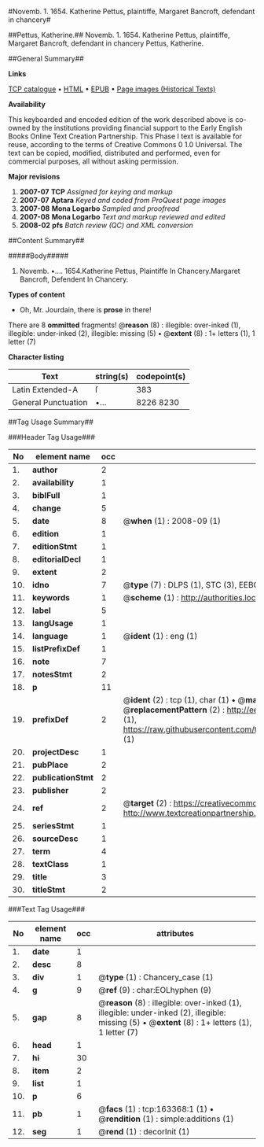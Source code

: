 #Novemb. 1. 1654. Katherine Pettus, plaintiffe, Margaret Bancroft, defendant in chancery#

##Pettus, Katherine.##
Novemb. 1. 1654. Katherine Pettus, plaintiffe, Margaret Bancroft, defendant in chancery
Pettus, Katherine.

##General Summary##

**Links**

[TCP catalogue](http://www.ota.ox.ac.uk/tcp/)  • 
[HTML](http://tei.it.ox.ac.uk/tcp/Texts-HTML/free/A90/A90627.html)  • 
[EPUB](http://tei.it.ox.ac.uk/tcp/Texts-EPUB/free/A90/A90627.epub) • 
[Page images (Historical Texts)](https://data.historicaltexts.jisc.ac.uk/view?pubId=eebo-99872565e&pageId=eebo-99872565e-163368-1)

**Availability**

This keyboarded and encoded edition of the
	       work described above is co-owned by the institutions
	       providing financial support to the Early English Books
	       Online Text Creation Partnership. This Phase I text is
	       available for reuse, according to the terms of Creative
	       Commons 0 1.0 Universal. The text can be copied,
	       modified, distributed and performed, even for
	       commercial purposes, all without asking permission.

**Major revisions**

1. __2007-07__ __TCP__ *Assigned for keying and markup*
1. __2007-07__ __Aptara__ *Keyed and coded from ProQuest page images*
1. __2007-08__ __Mona Logarbo__ *Sampled and proofread*
1. __2007-08__ __Mona Logarbo__ *Text and markup reviewed and edited*
1. __2008-02__ __pfs__ *Batch review (QC) and XML conversion*

##Content Summary##

#####Body#####

1. Novemb. •…. 1654.Katherine Pettus, Plaintiffe In Chancery.Margaret Bancroft, Defendent In Chancery.

**Types of content**

  * Oh, Mr. Jourdain, there is **prose** in there!

There are 8 **ommitted** fragments! 
 @__reason__ (8) : illegible: over-inked (1), illegible: under-inked (2), illegible: missing (5)  •  @__extent__ (8) : 1+ letters (1), 1 letter (7)

**Character listing**


|Text|string(s)|codepoint(s)|
|---|---|---|
|Latin Extended-A|ſ|383|
|General Punctuation|•…|8226 8230|

##Tag Usage Summary##

###Header Tag Usage###

|No|element name|occ|attributes|
|---|---|---|---|
|1.|__author__|2||
|2.|__availability__|1||
|3.|__biblFull__|1||
|4.|__change__|5||
|5.|__date__|8| @__when__ (1) : 2008-09 (1)|
|6.|__edition__|1||
|7.|__editionStmt__|1||
|8.|__editorialDecl__|1||
|9.|__extent__|2||
|10.|__idno__|7| @__type__ (7) : DLPS (1), STC (3), EEBO-CITATION (1), PROQUEST (1), VID (1)|
|11.|__keywords__|1| @__scheme__ (1) : http://authorities.loc.gov/ (1)|
|12.|__label__|5||
|13.|__langUsage__|1||
|14.|__language__|1| @__ident__ (1) : eng (1)|
|15.|__listPrefixDef__|1||
|16.|__note__|7||
|17.|__notesStmt__|2||
|18.|__p__|11||
|19.|__prefixDef__|2| @__ident__ (2) : tcp (1), char (1)  •  @__matchPattern__ (2) : ([0-9\-]+):([0-9IVX]+) (1), (.+) (1)  •  @__replacementPattern__ (2) : http://eebo.chadwyck.com/downloadtiff?vid=$1&page=$2 (1), https://raw.githubusercontent.com/textcreationpartnership/Texts/master/tcpchars.xml#$1 (1)|
|20.|__projectDesc__|1||
|21.|__pubPlace__|2||
|22.|__publicationStmt__|2||
|23.|__publisher__|2||
|24.|__ref__|2| @__target__ (2) : https://creativecommons.org/publicdomain/zero/1.0/ (1), http://www.textcreationpartnership.org/docs/. (1)|
|25.|__seriesStmt__|1||
|26.|__sourceDesc__|1||
|27.|__term__|4||
|28.|__textClass__|1||
|29.|__title__|3||
|30.|__titleStmt__|2||


###Text Tag Usage###

|No|element name|occ|attributes|
|---|---|---|---|
|1.|__date__|1||
|2.|__desc__|8||
|3.|__div__|1| @__type__ (1) : Chancery_case (1)|
|4.|__g__|9| @__ref__ (9) : char:EOLhyphen (9)|
|5.|__gap__|8| @__reason__ (8) : illegible: over-inked (1), illegible: under-inked (2), illegible: missing (5)  •  @__extent__ (8) : 1+ letters (1), 1 letter (7)|
|6.|__head__|1||
|7.|__hi__|30||
|8.|__item__|2||
|9.|__list__|1||
|10.|__p__|6||
|11.|__pb__|1| @__facs__ (1) : tcp:163368:1 (1)  •  @__rendition__ (1) : simple:additions (1)|
|12.|__seg__|1| @__rend__ (1) : decorInit (1)|

